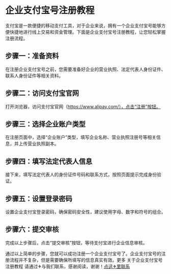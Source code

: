 # 企业支付宝号注册教程

支付宝是一款便捷的移动支付工具，对于企业来说，拥有一个企业支付宝号能够方便快捷地进行线上交易和资金管理。下面是企业支付宝号注册教程，让您轻松掌握注册流程。

## 步骤一：准备资料
在注册企业支付宝号之前，您需要准备好企业的营业执照、法定代表人身份证件、联系人身份证件等相关资料。

## 步骤二：访问支付宝官网
打开浏览器，访问支付宝官网（https://www.alipay.com/），点击“注册”按钮。

## 步骤三：选择企业账户类型
在注册页面中，选择“企业账户”类型，填写企业名称、营业执照注册号等相关信息，并上传营业执照副本。

## 步骤四：填写法定代表人信息
接下来，填写法定代表人的身份证件号码和联系方式，按照页面提示完成身份验证。

## 步骤五：设置登录密码
设置企业支付宝登录密码，确保密码安全性，建议使用字母、数字和符号的组合。

## 步骤六：提交审核
完成以上步骤后，点击“提交审核”按钮，等待支付宝进行企业信息审核。

通过以上简单的步骤，您就可以成功注册一个企业支付宝号了。企业支付宝号的注册流程并不复杂，但是需要确保所填写的信息真实有效。更多 关于企业支付宝号注册教程 请通过✈与我们联系，感谢阅读，谢谢！[点这✈里联系](https://d.k02.cc)